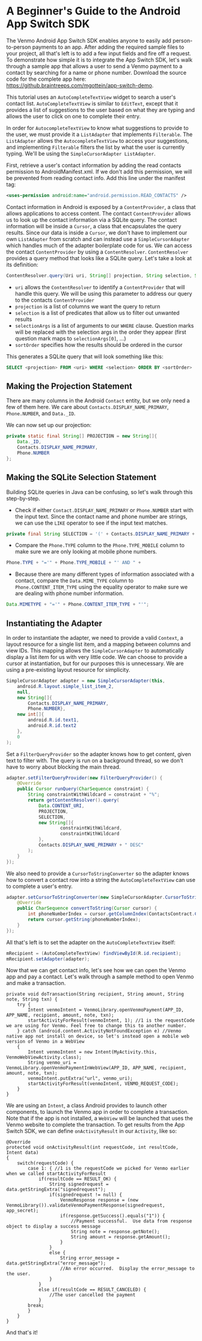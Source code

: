 A Beginner's Guide to the Android App Switch SDK
================================================

The Venmo Android App Switch SDK enables anyone to easily add person-to-person payments to an app. After adding the required sample files to your project, all that's left is to add a few input fields and fire off a request. To demonstrate how simple it is to integrate the App Switch SDK, let's walk through a sample app that allows a user to send a Venmo payment to a contact by searching for a name or phone number. Download the source code for the complete app here: https://github.braintreeps.com/mgottein/app-switch-demo.

This tutorial uses an `AutoCompleteTextView` widget to search a user's contact list. `AutoCompleteTextView` is similar to `EditText`, except that it provides a list of suggestions to the user based on what they are typing and allows the user to click on one to complete their entry.

In order for `AutocompleteTextView` to know what suggestions to provide to the user, we must provide it a `ListAdapter` that implements `Filterable`. The `ListAdapter` allows the `AutocompleteTextView` to access your suggestions, and implementing `Filterable` filters the list by what the user is currently typing. We'll be using the `SimpleCursorAdapter ListAdapter`.

First, retrieve a user's contact information by adding the read contacts permission to  AndroidManifest.xml. If we don't add this permission, we will be prevented from reading contact info. Add this line under the manifest tag:

```XML
<uses-permission android:name="android.permission.READ_CONTACTS" />
```

Contact information in Android is exposed by a `ContentProvider`, a class that allows applications to access content. The contact `ContentProvider` allows us to look up the contact information via a SQLite query. The contact information will be inside a `Cursor`, a class that encapsulates the query results. Since our data is inside a `Cursor`, we don't have to implement our own `ListAdapter` from scratch and can instead use a `SimpleCursorAdapter` which handles much of the adapter boilerplate code for us. 
We can access the contact `ContentProvider` by using a `ContentResolver`. `ContentResolver` provides a query method that looks like a SQLite query. Let's take a look at its definition:

```Java
ContentResolver.query(Uri uri, String[] projection, String selection, String[] selectionArgs, String sortOrder)
```

- `uri` allows the `ContentResolver` to identify a `ContentProvider` that will handle this query. We will be using this parameter to address our query to the contacts `ContentProvider`
- `projection` is a list of columns we want the query to return
- `selection` is a list of predicates that allow us to filter out unwanted results
- `selectionArgs` is a list of arguments to our `WHERE` clause. Question marks will be replaced with the selection args in the order they appear (first question mark maps to `selectionArgs[0]`, …)
- `sortOrder` specifies how the results should be ordered in the cursor

This generates a SQLite query that will look something like this:

```SQL
SELECT <projection> FROM <uri> WHERE <selection> ORDER BY <sortOrder>
```

Making the Projection Statement
-------------------------------

There are many columns in the Android `Contact` entity, but we only need a few of them here. We care about `Contacts.DISPLAY_NAME_PRIMARY`, `Phone.NUMBER`, and `Data._ID`.

We can now set up our projection:

```Java
private static final String[] PROJECTION = new String[]{
    Data._ID,
    Contacts.DISPLAY_NAME_PRIMARY,
    Phone.NUMBER
};
```

Making the SQLite Selection Statement
-------------------------------------

Building SQLite queries in Java can be confusing, so let's walk through this step-by-step. 
- Check if either `Contact.DISPLAY_NAME_PRIMARY` or `Phone.NUMBER` start with the input text. Since the contact name and phone number are strings, we can use the `LIKE` operator to see if the input text matches. 

```Java
private final String SELECTION = '(' + Contacts.DISPLAY_NAME_PRIMARY + " LIKE ? OR " + Phone.NUMBER + " LIKE ?) AND " +
```
- Compare the `Phone.TYPE` column to the `Phone.TYPE_MOBILE` column to make sure we are only looking at mobile phone numbers.

```Java
Phone.TYPE + "='" + Phone.TYPE_MOBILE + "' AND " +
```

- Because there are many different types of information associated with a contact, compare the `Data.MIME_TYPE` column to `Phone.CONTENT_ITEM_TYPE` using the equality operator to make sure we are dealing with phone number information.

```Java
Data.MIMETYPE + "='" + Phone.CONTENT_ITEM_TYPE + "'";
```

Instantiating the Adapter
-------------------------

In order to instantiate the adapter, we need to provide a valid `Context`, a layout resource for a single list item, and a mapping between columns and view IDs. This mapping allows the `SimpleCursorAdapter` to automatically display a list item for us with very little code. We can choose to provide a cursor at instantiation, but for our purposes this is unnecessary. We are using a pre-existing layout resource for simplicity.

```Java
SimpleCursorAdapter adapter = new SimpleCursorAdapter(this,
    android.R.layout.simple_list_item_2,
    null,
    new String[]{
        Contacts.DISPLAY_NAME_PRIMARY,
        Phone.NUMBER},
    new int[]{
        android.R.id.text1,
        android.R.id.text2
    },
    0
);
```

Set a `FilterQueryProvider` so the adapter knows how to get content, given text to filter with. The query is run on a background thread, so we don't have to worry about blocking the main thread.

```Java
adapter.setFilterQueryProvider(new FilterQueryProvider() {
    @Override
    public Cursor runQuery(CharSequence constraint) {
        String constraintWithWildcard = constraint + "%";
        return getContentResolver().query(
            Data.CONTENT_URI,
            PROJECTION,
            SELECTION,
            new String[]{
                    constraintWithWildcard,
                    constraintWithWildcard
            },
            Contacts.DISPLAY_NAME_PRIMARY + " DESC"
        );
    }
});
```

We also need to provide a `CursorToStringConverter` so the adapter knows how to convert a contact row into a string the `AutoCompleteTextView` can use to complete a user's entry.

```Java
adapter.setCursorToStringConverter(new SimpleCursorAdapter.CursorToStringConverter() {
    @Override
    public CharSequence convertToString(Cursor cursor) {
        int phoneNumberIndex = cursor.getColumnIndex(ContactsContract.CommonDataKinds.Phone.NUMBER);
        return cursor.getString(phoneNumberIndex);
    }
});
```

All that's left is to set the adapter on the `AutoCompleteTextView` itself:

```Java
mRecipient = (AutoCompleteTextView) findViewById(R.id.recipient);
mRecipient.setAdapter(adapter);
```

Now that we can get contact info, let's see how we can open the Venmo app and pay a contact. Let's walk through a sample method to open Venmo and make a transaction.

```
private void doTransaction(String recipient, String amount, String note, String txn) {
    try {
        Intent venmoIntent = VenmoLibrary.openVenmoPayment(APP_ID, APP_NAME, recipient, amount, note, txn);
        startActivityForResult(venmoIntent, 1); //1 is the requestCode we are using for Venmo. Feel free to change this to another number.
    } catch (android.content.ActivityNotFoundException e) //Venmo native app not install on device, so let's instead open a mobile web version of Venmo in a WebView
    {
        Intent venmoIntent = new Intent(MyActivity.this, VenmoWebViewActivity.class);
        String venmo_uri = VenmoLibrary.openVenmoPaymentInWebView(APP_ID, APP_NAME, recipient, amount, note, txn);
        venmoIntent.putExtra("url", venmo_uri);
        startActivityForResult(venmoIntent, VENMO_REQUEST_CODE);
    }
}
```

We are using an `Intent`, a class Android provides to launch other components, to launch the Venmo app in order to complete a transaction. Note that if the app is not installed, a `WebView` will be launched that uses the Venmo website to complete the transaction. To get results from the App Switch SDK, we can define `onActivityResult` in our `Activity`, like so:

```
@Override
protected void onActivityResult(int requestCode, int resultCode, Intent data)
{
    switch(requestCode) {
        case 1: { //1 is the requestCode we picked for Venmo earlier when we called startActivityForResult
            if(resultCode == RESULT_OK) {
                String signedrequest = data.getStringExtra("signedrequest");
                if(signedrequest != null) {
                    VenmoResponse response = (new VenmoLibrary()).validateVenmoPaymentResponse(signedrequest, app_secret);
                    if(response.getSuccess().equals("1")) {
                        //Payment successful.  Use data from response object to display a success message
                        String note = response.getNote();
                        String amount = response.getAmount();
                    }
                }
                else {
                    String error_message = data.getStringExtra("error_message");
                    //An error occurred.  Display the error_message to the user.
                }                               
            }
            else if(resultCode == RESULT_CANCELED) {
                //The user cancelled the payment
            }
        break;
        }
    }
}
```

And that's it!
